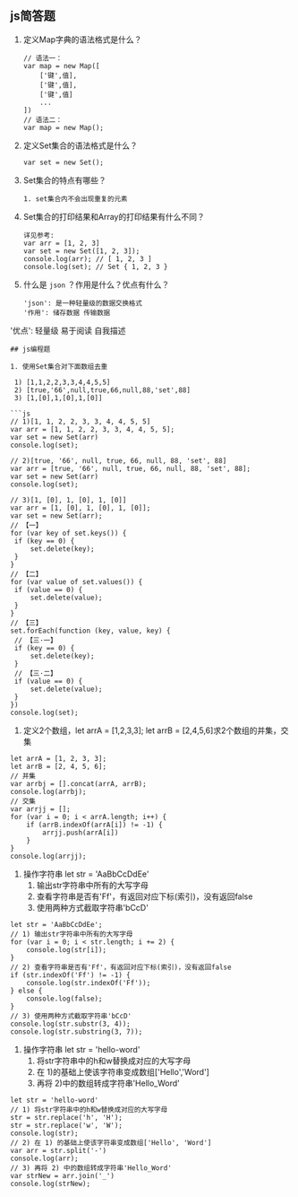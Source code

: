 ## js简答题

1. 定义Map字典的语法格式是什么？

   ```
   // 语法一：
   var map = new Map([
       ['键',值],
       ['键',值],
       ['键',值]
       ...
   ])
   // 语法二：
   var map = new Map();
   ```

2. 定义Set集合的语法格式是什么？

   ```
   var set = new Set();
   ```

3. Set集合的特点有哪些？

   ```
   1. set集合内不会出现重复的元素
   ```

4. Set集合的打印结果和Array的打印结果有什么不同？

   ```
   详见参考:
   var arr = [1, 2, 3]
   var set = new Set([1, 2, 3]);
   console.log(arr); // [ 1, 2, 3 ]
   console.log(set); // Set { 1, 2, 3 }
   ```

5. 什么是 `json` ？作用是什么？优点有什么？

   ```
   'json': 是一种轻量级的数据交换格式
   '作用': 储存数据 传输数据
   ```

'优点': 轻量级 易于阅读 自我描述

```
## js编程题

1. 使用Set集合对下面数组去重

 1) [1,1,2,2,3,3,4,4,5,5]
 2) [true,'66',null,true,66,null,88,'set',88]
 3) [1,[0],1,[0],1,[0]]

​```js
// 1)[1, 1, 2, 2, 3, 3, 4, 4, 5, 5]
var arr = [1, 1, 2, 2, 3, 3, 4, 4, 5, 5];
var set = new Set(arr)
console.log(set);

// 2)[true, '66', null, true, 66, null, 88, 'set', 88]
var arr = [true, '66', null, true, 66, null, 88, 'set', 88];
var set = new Set(arr)
console.log(set);

// 3)[1, [0], 1, [0], 1, [0]]
var arr = [1, [0], 1, [0], 1, [0]];
var set = new Set(arr);
// 【一】
for (var key of set.keys()) {
 if (key == 0) {
     set.delete(key);
 }
}
// 【二】
for (var value of set.values()) {
 if (value == 0) {
     set.delete(value);
 }
}
// 【三】
set.forEach(function (key, value, key) {
 // 【三·一】
 if (key == 0) {
     set.delete(key);
 }
 // 【三·二】
 if (value == 0) {
     set.delete(value);
 }
})
console.log(set);
```

1. 定义2个数组，let arrA = [1,2,3,3]; let arrB = [2,4,5,6]求2个数组的并集，交集

```
let arrA = [1, 2, 3, 3];
let arrB = [2, 4, 5, 6];
// 并集
var arrbj = [].concat(arrA, arrB);
console.log(arrbj);
// 交集
var arrjj = [];
for (var i = 0; i < arrA.length; i++) {
    if (arrB.indexOf(arrA[i]) != -1) {
        arrjj.push(arrA[i])
    }
}
console.log(arrjj);
```

1. 操作字符串 let str = 'AaBbCcDdEe'
   1. 输出str字符串中所有的大写字母
   2. 查看字符串是否有'Ff'，有返回对应下标(索引)，没有返回false
   3. 使用两种方式截取字符串'bCcD'

```
let str = 'AaBbCcDdEe';
// 1) 输出str字符串中所有的大写字母
for (var i = 0; i < str.length; i += 2) {
    console.log(str[i]);
}
// 2) 查看字符串是否有'Ff'，有返回对应下标(索引)，没有返回false
if (str.indexOf('Ff') != -1) {
    console.log(str.indexOf('Ff'));
} else {
    console.log(false);
}
// 3) 使用两种方式截取字符串'bCcD'
console.log(str.substr(3, 4));
console.log(str.substring(3, 7));
```

1. 操作字符串 let str = 'hello-word'
   1. 将str字符串中的h和w替换成对应的大写字母
   2. 在 1)的基础上使该字符串变成数组['Hello','Word']
   3. 再将 2)中的数组转成字符串'Hello_Word'

```
let str = 'hello-word'
// 1) 将str字符串中的h和w替换成对应的大写字母
str = str.replace('h', 'H');
str = str.replace('w', 'W');
console.log(str);
// 2) 在 1) 的基础上使该字符串变成数组['Hello', 'Word']
var arr = str.split('-')
console.log(arr);
// 3) 再将 2) 中的数组转成字符串'Hello_Word'
var strNew = arr.join('_')
console.log(strNew);
```